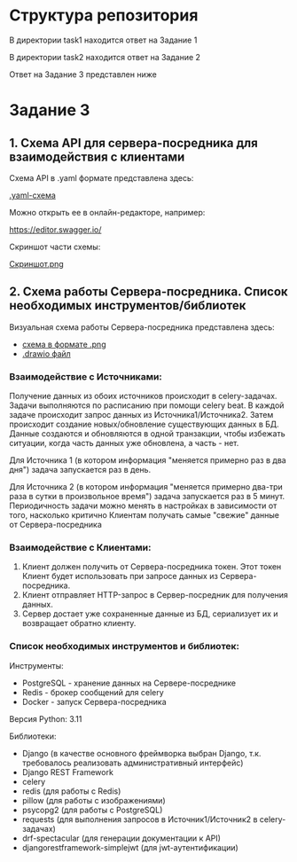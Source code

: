 # Структура репозитория

В директории task1 находится ответ на Задание 1

В директории task2 находится ответ на Задание 2

Ответ на Задание 3 представлен ниже


# Задание 3


## 1. Схема API для сервера-посредника для взаимодействия с клиентами

Схема API в .yaml формате представлена здесь:

[.yaml-схема](https://github.com/sobolev210/Tatneft-Test-Task/blob/master/task3/api_schema_v1.yaml)

Можно открыть ее в онлайн-редакторе, например:

https://editor.swagger.io/

Скриншот части схемы:

[Cкриншот.png](https://github.com/sobolev210/Tatneft-Test-Task/blob/master/task3/api_schema_v1_screenshot.png)

## 2. Схема работы Сервера-посредника. Список необходимых инструментов/библиотек

Визуальная схема работы Сервера-посредника представлена здесь:
 - [схема в формате .png](https://github.com/sobolev210/Tatneft-Test-Task/blob/master/task3/architecture_schema.png)
 - [.drawio файл](https://github.com/sobolev210/Tatneft-Test-Task/blob/master/task3/architecture_schema.drawio)


### Взаимодействие с Источниками:

Получение данных из обоих источников происходит в celery-задачах. Задачи выполняются по расписанию при помощи celery beat.
В каждой задаче происходит запрос данных из Источника1/Источника2. Затем происходит создание новых/обновление существующих данных в БД.
Данные создаются и обновляются в одной транзакции, чтобы избежать ситуации, когда часть данных уже обновлена, а часть - нет.

Для Источника 1 (в котором информация "меняется примерно раз в два дня") задача запускается раз в день.

Для Источника 2 (в котором информация "меняется примерно два-три раза в сутки в произвольное время") задача запускается раз в 5 минут.
Периодичность задачи можно менять в настройках в зависимости от того, насколько критично Клиентам получать самые "свежие" данные от Сервера-посредника



### Взаимодействие с Клиентами:
1. Клиент должен получить от Сервера-посредника токен. Этот токен Клиент будет использовать при запросе данных из Сервера-посредника.
2. Клиент отправляет HTTP-запрос в Сервер-посредник для получения данных.
3. Сервер достает уже сохраненные данные из БД, сериализует их и возвращает обратно клиенту.



### Список необходимых инструментов и библиотек:

Инструменты:

- PostgreSQL - хранение данных на Сервере-посреднике
- Redis - брокер сообщений для celery
- Docker - запуск Сервера-посредника

Версия Python: 3.11

Библиотеки:

- Django (в качестве основного фреймворка выбран Django, т.к. требовалось реализовать административный интерфейс)
- Django REST Framework
- celery
- redis (для работы с Redis)
- pillow (для работы с изображениями)
- psycopg2 (для работы с PostgreSQL)
- requests (для выполнения запросов в Источник1/Источник2 в celery-задачах)
- drf-spectacular (для генерации документации к API)
- djangorestframework-simplejwt (для jwt-аутентификации)

